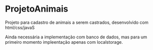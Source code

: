# ProjetoAnimais
Projeto para cadastro de animais a serem castrados, desenvolvido com html/css/javaS

Ainda necessária a implementação com banco de dados, mas para um primeiro momento impleentação apenas com localstorage.
